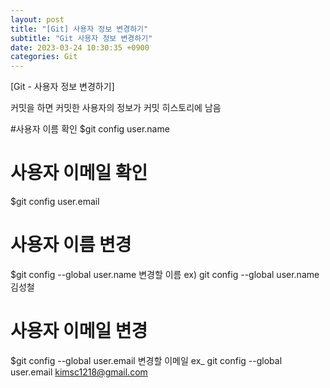 ```yaml
---
layout: post
title: "[Git] 사용자 정보 변경하기"
subtitle: "Git 사용자 정보 변경하기"
date: 2023-03-24 10:30:35 +0900
categories: Git
---
```

[Git - 사용자 정보 변경하기]

커밋을 하면 커밋한 사용자의 정보가 커밋 히스토리에 남음

#사용자 이름 확인
  $git config user.name

# 사용자 이메일 확인
  $git config user.email

# 사용자 이름 변경
  $git config --global user.name 변경할 이름
  ex) git config --global user.name 김성철
 
# 사용자 이메일 변경
  $git config --global user.email 변경할 이메일
  ex_ git config --global user.email kimsc1218@gmail.com
